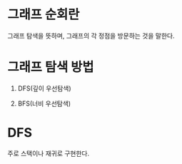 # 그래프 순회란

그래프 탐색을 뜻하며, 그래프의 각 정점을 방문하는 것을 말한다.

# 그래프 탐색 방법

1) DFS(깊이 우선탐색)

2) BFS(너비 우선탐색)

# DFS
주로 스택이나 재귀로 구현한다.
